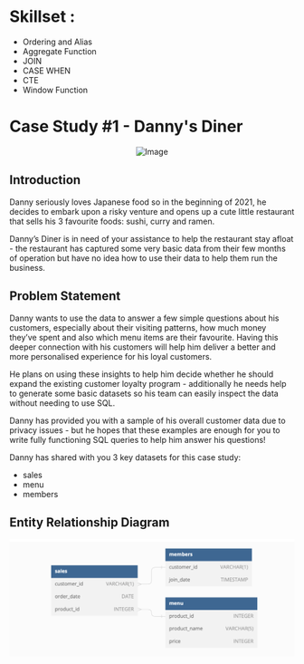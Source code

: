 # Skillset :
- Ordering and Alias
- Aggregate Function
- JOIN
- CASE WHEN
- CTE
- Window Function

# Case Study #1 - Danny's Diner
<p align="center">
<img src="https://8weeksqlchallenge.com/images/case-study-designs/1.png" alt="Image" width="450" height="450">
  
## Introduction

Danny seriously loves Japanese food so in the beginning of 2021, he decides to embark upon a risky venture and opens up a cute little restaurant that sells his 3 favourite foods: sushi, curry and ramen.

Danny’s Diner is in need of your assistance to help the restaurant stay afloat - the restaurant has captured some very basic data from their few months of operation but have no idea how to use their data to help them run the business.
  
## Problem Statement

Danny wants to use the data to answer a few simple questions about his customers, especially about their visiting patterns, how much money they’ve spent and also which menu items are their favourite. Having this deeper connection with his customers will help him deliver a better and more personalised experience for his loyal customers.

He plans on using these insights to help him decide whether he should expand the existing customer loyalty program - additionally he needs help to generate some basic datasets so his team can easily inspect the data without needing to use SQL.

Danny has provided you with a sample of his overall customer data due to privacy issues - but he hopes that these examples are enough for you to write fully functioning SQL queries to help him answer his questions!

Danny has shared with you 3 key datasets for this case study:

- sales
- menu
- members
  
## Entity Relationship Diagram 
![alt text](https://github.com/alfiramdhan/8Weeks_SQL_Challenge/blob/main/Case%20Study%201%20-%20Danny's%20Dinner/ERD.png)
 
  
